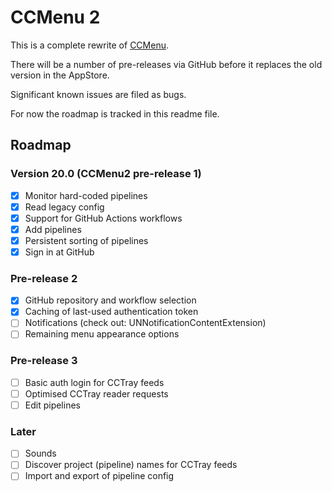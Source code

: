 # CCMenu 2

This is a complete rewrite of [CCMenu](https://github.com/erikdoe/ccmenu).

There will be a number of pre-releases via GitHub before it replaces the old version in the AppStore.

Significant known issues are filed as bugs.

For now the roadmap is tracked in this readme file.


## Roadmap

### Version 20.0 (CCMenu2 pre-release 1)

- [X] Monitor hard-coded pipelines
- [X] Read legacy config
- [X] Support for GitHub Actions workflows
- [X] Add pipelines 
- [X] Persistent sorting of pipelines
- [X] Sign in at GitHub

### Pre-release 2

- [X] GitHub repository and workflow selection
- [X] Caching of last-used authentication token
- [ ] Notifications (check out: UNNotificationContentExtension)
- [ ] Remaining menu appearance options

### Pre-release 3

- [ ] Basic auth login for CCTray feeds
- [ ] Optimised CCTray reader requests
- [ ] Edit pipelines

### Later

- [ ] Sounds
- [ ] Discover project (pipeline) names for CCTray feeds
- [ ] Import and export of pipeline config
